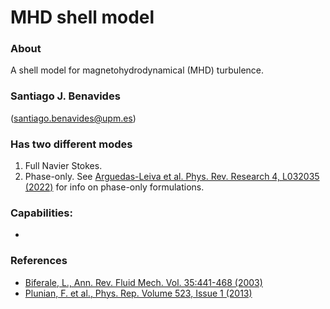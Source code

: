 # MHD shell model
### About
A shell model for magnetohydrodynamical (MHD) turbulence. 

### Santiago J. Benavides 

(santiago.benavides@upm.es)

### Has two different modes
1. Full Navier Stokes.
3. Phase-only. See [Arguedas-Leiva et al. Phys. Rev. Research 4, L032035 (2022)](https://doi.org/10.1103/PhysRevResearch.4.L032035) for info on phase-only formulations.

### Capabilities: 
* 

### References
* [Biferale, L., Ann. Rev. Fluid Mech. Vol. 35:441-468 (2003)](https://doi.org/10.1146/annurev.fluid.35.101101.161122)
* [Plunian, F. et al., Phys. Rep. Volume 523, Issue 1 (2013)](https://doi.org/10.1016/j.physrep.2012.09.001)
